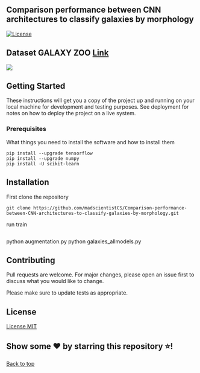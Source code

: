 ## Comparison performance between CNN architectures to classify galaxies by morphology 

[![License](http://img.shields.io/:license-mit-blue.svg?style=flat-square)](http://badges.mit-license.org) 


## Dataset GALAXY ZOO [Link](https://www.kaggle.com/c/galaxy-zoo-the-galaxy-challenge/data)

![](src/assets/grid_images.png)

## Getting Started

These instructions will get you a copy of the project up and running on your local machine for development and testing purposes. See deployment for notes on how to deploy the project on a live system.

### Prerequisites

What things you need to install the software and how to install them

```
pip install --upgrade tensorflow
pip install --upgrade numpy
pip install -U scikit-learn
```

## Installation

First clone the repository 

```
git clone https://github.com/madscientistCS/Comparison-performance-between-CNN-architectures-to-classify-galaxies-by-morphology.git
```

run train 
```

```
python augmentation.py
python galaxies_allmodels.py

## Contributing
Pull requests are welcome. For major changes, please open an issue first to discuss what you would like to change.

Please make sure to update tests as appropriate.

## License
[License MIT](https://choosealicense.com/licenses/mit/)

## Show some ❤️ by starring this repository ⭐️!
<a href="#top">Back to top</a>
</div>